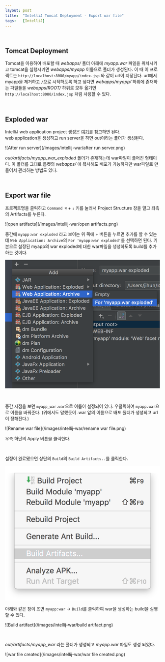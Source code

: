 ```yaml
---
layout: post
title:  "IntelliJ Tomcat Deployment - Export war file"
tags:   [IntelliJ]
---
```


<br/>  

## Tomcat Deployment  

Tomcat을 이용하여 배포할 때 _webapps/_ 폴더 아래에 _myapp.war_ 파일을 위치시키고 tomcat을 실행시키면 _webapps/myapp_ 이름으로 폴더가 생성된다. 이 때 이 프로젝트는 `http://localhost:8080/myapp/index.jsp` 와 같이 url이 지정된다. url에서 myapp을 제거하고 `/`으로 시작하도록 하고 싶다면 _webapps/myapp/_ 하위에 존재하는 파일들을 _webapps/ROOT/_ 하위로 모두 옮기면 `http://localhost:8080/index.jsp` 처럼 사용할 수 있다.  

<br/>  

## Exploded war    

IntelliJ web application project 생성은 [여기](https://cjh5414.github.io/intellij-web-project/)를 참고하면 된다.  
web application을 생성하고 run server을 하면 out이라는 폴더가 생성된다.   

![After run server](/images/intellij-war/after run server.png)  

_out/artifacts/myapp_war_exploded_ 폴더가 존재하는데 war파일이 풀어진 형태이다. 이 폴더를 그대로 톰켓의 _webapps/_ 에 복사해도 배포가 가능하지만 war파일로 만들어서 관리하는 방법도 있다.  

<br/>  

## Export war file  

프로젝트명을 클릭하고 `Command ⌘` + `↓` 키를 눌러서 Project Structure 창을 열고 좌측의 Artifacts를 누른다.  

![open artifacts](/images/intellij-war/open artifacts.png)   

중간에 `myapp:war exploded` 라고 보이는 위 쪽에 + 버튼을 누르면 추가를 할 수 있는데 `Web Application: Archive`의 `For 'myapp:war exploded'`를 선택하면 된다. 기본으로 설정된 myapp의 war exploded에 대한 war파일을 생성하도록 build를 추가하는 것이다.  

![archive](/images/intellij-war/archive.png)  

<br/>  

중간 지점을 보면 `myapp_war.war`으로 이름이 설정되어 있다. 우클릭하여 `myapp.war`으로 이름을 바꿔준다. (위에서도 말했듯이 .war 앞의 이름으로 배포 폴더가 생성되고 url이 정해진다.)

![Rename war file](/images/intellij-war/rename war file.png)  

우측 하단의 Apply 버튼을 클릭한다.  

<br/>  

설정이 완료됐으면 상단의 `Build`의 `Build Artifacts..`를 클릭한다.  

![Build](/images/intellij-war/build.png)  

아래와 같은 창이 뜨면 `myapp:war` -> `Build`를 클릭하여 war을 생성하는 build을 실행할 수 있다.  

![Build artifact](/images/intellij-war/build artifact.png)  

<br/>  

_out/artifacts/myapp_war_ 라는 폴더가 생성되고 _myapp.war_ 파일도 생성 되었다.  

![war file created](/images/intellij-war/war file created.png)   

